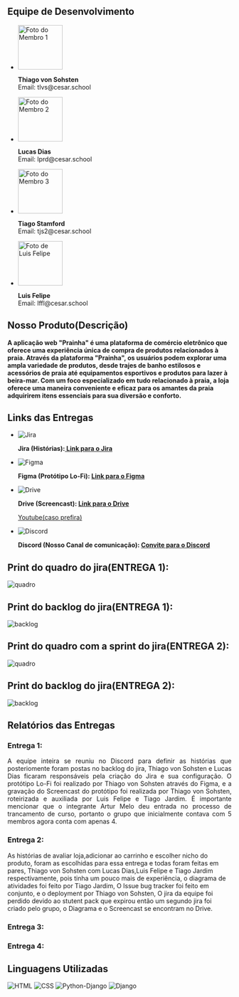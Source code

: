   <h2>Equipe de Desenvolvimento</h2>
  <ul>
    <li>
      <img src="https://pps.whatsapp.net/v/t61.24694-24/376300446_321011637116309_7089182106543026557_n.jpg?ccb=11-4&oh=01_AdQCUMyXVc8M7tbiRmhVYo457RqFkMU32SYRxmejUa5Kng&oe=652172A9&_nc_sid=000000&_nc_cat=102" alt="Foto do Membro 1" width="100">
      <p><strong>Thiago von Sohsten</strong><br>Email: tlvs@cesar.school</p>
    </li>
    <li>
      <img src="https://media.licdn.com/dms/image/D4D03AQEVBLLBwxQtAw/profile-displayphoto-shrink_200_200/0/1692071479436?e=1698278400&v=beta&t=v_1HA3CfUVeBu2J9Qf9eggChKreZe36LxfI0MUGc9gY" alt="Foto do Membro 2" width="100">
      <p><strong>Lucas Dias</strong><br>Email: lprd@cesar.school</p>
    </li>
    <li>
      <img src="https://media.licdn.com/dms/image/D4D03AQE24HnK2quhIA/profile-displayphoto-shrink_200_200/0/1683226976049?e=1698278400&v=beta&t=VRJhDY1yUNPBMU5pBmTxBgipmhyHTCGxTE5M28oMr2I" alt="Foto do Membro 3" width="100">
      <p><strong>Tiago Stamford</strong><br>Email: tjs2@cesar.school</p>
    </li>
    <li>
      <img src="https://pps.whatsapp.net/v/t61.24694-24/375630183_698249455455955_867047080040831140_n.jpg?ccb=11-4&oh=01_AdTs2mb8AUO36eEKPN3L3seyeXNjBmvF8dsMEla_aKRTRQ&oe=65187404&_nc_sid=000000&_nc_cat=108" alt="Foto de Luis Felipe" width="100">
      <p><strong>Luis Felipe</strong><br>Email: lffl@cesar.school</p>
    </li>
  </ul>
  
  <h2>Nosso Produto(Descrição)</h2>
  <p><strong> A aplicação web "Prainha" é uma plataforma de comércio eletrônico que oferece uma experiência única de compra de produtos relacionados à praia. Através da plataforma "Prainha", os usuários podem explorar uma ampla variedade de produtos, desde trajes de banho estilosos e acessórios de praia até equipamentos esportivos e produtos para lazer à beira-mar. Com um foco especializado em tudo relacionado à praia, a loja oferece uma maneira conveniente e eficaz para os amantes da praia adquirirem itens essenciais para sua diversão e conforto.</strong></p>
<h2>Links das Entregas</h2>
<ul>
  <li>
    <img src="https://upload.wikimedia.org/wikipedia/commons/thumb/3/38/JIRA.png/220px-JIRA.png" alt="Jira">
    <p><strong>Jira (Histórias):<a href="https://camisasnordeste.atlassian.net/jira/software/projects/PRAIA/boards/5/backlog?epics=visible"> Link para o Jira</a></strong></p>
  </li>
  <li>
    <img src="https://yt3.googleusercontent.com/ytc/AOPolaSniT6fNseJ5-j8Y5nGJoBdXG3qX7aWq-HXOrkQkw=s176-c-k-c0x00ffffff-no-rj" alt="Figma">
    <p><strong>Figma (Protótipo Lo-Fi):  <a href="https://www.figma.com/file/UTJ9BWlGEv3UZyJ8s1EcR0/Loja-de-Praia?type=design&node-id=1%3A150&mode=design&t=I2mxal7JuisO86Rt-1">Link para o Figma</a> </strong></p>
  </li>
  <li>
    <img src="https://yt3.googleusercontent.com/IKyXeSMd3DtfAjRGyKicdwlrzD4bIGdpsRepFg6yJ5cUloq7AilRgUQjK7yPeNVNQguNh09r=s176-c-k-c0x00ffffff-no-rj" alt="Drive">
    <p><strong>Drive (Screencast): <a href="https://drive.google.com/drive/folders/1IQZgEtp__vsEfwzfm4nDA6aC549rs3jV?usp=drive_link">Link para o Drive</a></strong></p>
   
 <a href="https://youtu.be/dvE2VySL1_A?si=tFi-1vtA--QZInl6">Youtube(caso prefira)</a></strong></p>
  </li>
  <li>
    <img src="https://yt3.googleusercontent.com/ytc/AOPolaTKptMl3ECOuY8yZ8qUj-faXoDTTQbP6u2KIwQh8w=s176-c-k-c0x00ffffff-no-rj" alt="Discord">
    <p><strong>Discord (Nosso Canal de comunicação): <a href="https://discord.gg/nVQrqERY">Convite para o Discord</a></strong></p>
  </li>
</ul>
<h2>Print do quadro do jira(ENTREGA 1):</h2>
<img src="https://pbs.twimg.com/media/F6T5sDCXIAA6tNT?format=webp&name=small" alt="quadro">
<br>
<h2>Print do backlog do jira(ENTREGA 1):</h2>
<img src="https://pbs.twimg.com/media/F6T6YZfWQAE9rxs?format=webp&name=small" alt="backlog">

<h2>Print do quadro com a sprint do jira(ENTREGA 2):</h2>
<img src="https://pbs.twimg.com/media/F7dKp6-WEAAJFrp?format=jpg&name=small" alt="quadro">
<br>
<h2>Print do backlog do jira(ENTREGA 2):</h2>
<img src="https://pbs.twimg.com/media/F7dKm7VXkAAJVHl?format=jpg&name=small" alt="backlog">
  
  <h2>Relatórios das Entregas</h2>
<div style="text-align: justify;">
  <h3>Entrega 1:</h3>
  <p>A equipe inteira se reuniu no Discord para definir as histórias que posteriomente foram postas no backlog do jira, Thiago von Sohsten e Lucas Dias ficaram responsáveis pela criação do Jira e sua configuração. O protótipo Lo-Fi foi realizado por Thiago von Sohsten através do Figma, e a gravação do Screencast do protótipo foi realizada por Thiago von Sohsten, roteirizada e auxiliada por Luis Felipe e Tiago Jardim. É importante mencionar que o integrante Artur Melo deu entrada no processo de trancamento de curso, portanto o grupo que inicialmente contava com 5 membros agora conta com apenas 4.</p>
</div>
  <h3>Entrega 2:</h3>
  <p>As histórias de avaliar loja,adicionar ao carrinho e escolher nicho do produto, foram as escolhidas para essa entrega e todas foram feitas em pares, Thiago von Sohsten com Lucas Dias,Luis Felipe e Tiago Jardim respectivamente, pois tinha um pouco mais de experiência, o diagrama de atividades foi feito por Tiago Jardim, O Issue bug tracker foi feito em conjunto, e o deployment por Thiago von Sohsten, O jira da equipe foi perdido devido ao stutent pack que expirou então um segundo jira foi criado pelo grupo, o Diagrama e o Screencast se encontram no Drive.</p>
  <h3>Entrega 3:</h3>
  <h3>Entrega 4:</h3>
   <h2>Linguagens Utilizadas</h2>
  <img src="https://upload.wikimedia.org/wikipedia/commons/thumb/6/61/HTML5_logo_and_wordmark.svg/200px-HTML5_logo_and_wordmark.svg.png" alt="HTML">
  <img src="https://upload.wikimedia.org/wikipedia/commons/thumb/d/d5/CSS3_logo_and_wordmark.svg/100px-CSS3_logo_and_wordmark.svg.png" alt="CSS">
  <img src="https://upload.wikimedia.org/wikipedia/commons/thumb/f/f8/Python_logo_and_wordmark.svg/260px-Python_logo_and_wordmark.svg.png" alt="Python-Django">
  <img src="https://upload.wikimedia.org/wikipedia/commons/thumb/7/75/Django_logo.svg/220px-Django_logo.svg.png" alt="Django">
</body>
</html>
